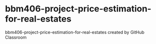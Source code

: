# bbm406-project-price-estimation-for-real-estates
bbm406-project-price-estimation-for-real-estates created by GitHub Classroom
